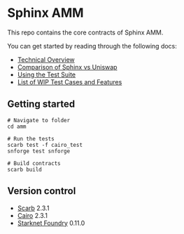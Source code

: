 # Sphinx AMM

This repo contains the core contracts of Sphinx AMM.

You can get started by reading through the following docs:

- [Technical Overview](./docs/1-technical-overview.md)
- [Comparison of Sphinx vs Uniswap](./docs/2-sphinx-vs-uniswap.md)
- [Using the Test Suite](./docs/4-testing-suite.md)
- [List of WIP Test Cases and Features](./docs/3-wip.md)

## Getting started

```shell
# Navigate to folder
cd amm

# Run the tests
scarb test -f cairo_test
snforge test snforge

# Build contracts
scarb build
```

## Version control

- [Scarb](https://github.com/software-mansion/scarb) 2.3.1
- [Cairo](https://github.com/starkware-libs/cairo) 2.3.1
- [Starknet Foundry](https://github.com/foundry-rs/starknet-foundry) 0.11.0
